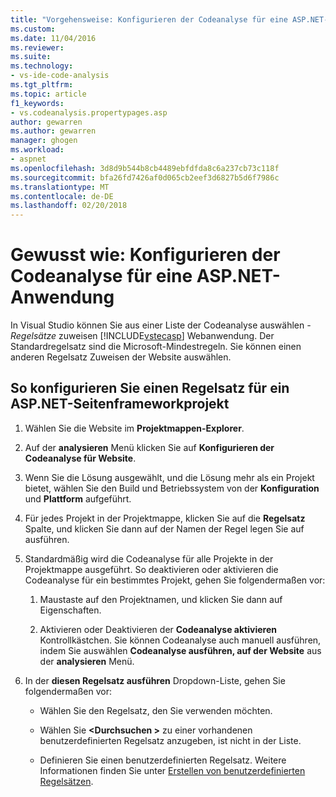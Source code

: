 ```yaml
---
title: "Vorgehensweise: Konfigurieren der Codeanalyse für eine ASP.NET-Webanwendung | Microsoft Docs"
ms.custom: 
ms.date: 11/04/2016
ms.reviewer: 
ms.suite: 
ms.technology:
- vs-ide-code-analysis
ms.tgt_pltfrm: 
ms.topic: article
f1_keywords:
- vs.codeanalysis.propertypages.asp
author: gewarren
ms.author: gewarren
manager: ghogen
ms.workload:
- aspnet
ms.openlocfilehash: 3d8d9b544b8cb4489ebfdfda8c6a237cb73c118f
ms.sourcegitcommit: bfa26fd7426af0d065cb2eef3d6827b5d6f7986c
ms.translationtype: MT
ms.contentlocale: de-DE
ms.lasthandoff: 02/20/2018
---
```

# <a name="how-to-configure-code-analysis-for-an-aspnet-web-application"></a>Gewusst wie: Konfigurieren der Codeanalyse für eine ASP.NET-Anwendung

In Visual Studio können Sie aus einer Liste der Codeanalyse auswählen *-Regelsätze* zuweisen [!INCLUDE[vstecasp](../code-quality/includes/vstecasp_md.md)] Webanwendung. Der Standardregelsatz sind die Microsoft-Mindestregeln. Sie können einen anderen Regelsatz Zuweisen der Website auswählen.

## <a name="to-configure-a-rule-set-for-an-aspnet-page-framework-project"></a>So konfigurieren Sie einen Regelsatz für ein ASP.NET-Seitenframeworkprojekt

1. Wählen Sie die Website im **Projektmappen-Explorer**.

2. Auf der **analysieren** Menü klicken Sie auf **Konfigurieren der Codeanalyse für Website**.

3. Wenn Sie die Lösung ausgewählt, und die Lösung mehr als ein Projekt bietet, wählen Sie den Build und Betriebssystem von der **Konfiguration** und **Plattform** aufgeführt.

4. Für jedes Projekt in der Projektmappe, klicken Sie auf die **Regelsatz** Spalte, und klicken Sie dann auf der Namen der Regel legen Sie auf ausführen.

5. Standardmäßig wird die Codeanalyse für alle Projekte in der Projektmappe ausgeführt. So deaktivieren oder aktivieren die Codeanalyse für ein bestimmtes Projekt, gehen Sie folgendermaßen vor:

    1. Maustaste auf den Projektnamen, und klicken Sie dann auf Eigenschaften.

    2. Aktivieren oder Deaktivieren der **Codeanalyse aktivieren** Kontrollkästchen. Sie können Codeanalyse auch manuell ausführen, indem Sie auswählen **Codeanalyse ausführen, auf der Website** aus der **analysieren** Menü.

6. In der **diesen Regelsatz ausführen** Dropdown-Liste, gehen Sie folgendermaßen vor:

    - Wählen Sie den Regelsatz, den Sie verwenden möchten.

    - Wählen Sie  **\<Durchsuchen >** zu einer vorhandenen benutzerdefinierten Regelsatz anzugeben, ist nicht in der Liste.

    - Definieren Sie einen benutzerdefinierten Regelsatz. Weitere Informationen finden Sie unter [Erstellen von benutzerdefinierten Regelsätzen](../code-quality/creating-custom-code-analysis-rule-sets.md).